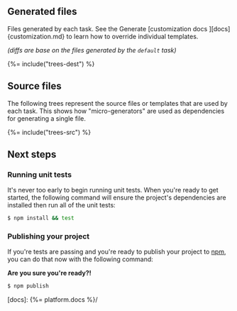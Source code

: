 ## Generated files

Files generated by each task. See the Generate [customization docs ][docs]{customization.md} to learn how to override individual templates.

_(diffs are base on the files generated by the `default` task)_

{%= include("trees-dest") %}

## Source files

The following trees represent the source files or templates that are used by each task. This shows how "micro-generators" are used as dependencies for generating a single file. 

{%= include("trees-src") %}


## Next steps
### Running unit tests

It's never too early to begin running unit tests. When you're ready to get started, the following command will ensure the project's dependencies are installed then run all of the unit tests:

```sh
$ npm install && test
```

### Publishing your project

If you're tests are passing and you're ready to publish your project to [npm](https://www.npmjs.com), you can do that now with the following command:

**Are you sure you're ready?!**

```sh
$ npm publish
```

[docs]: {%= platform.docs %}/
